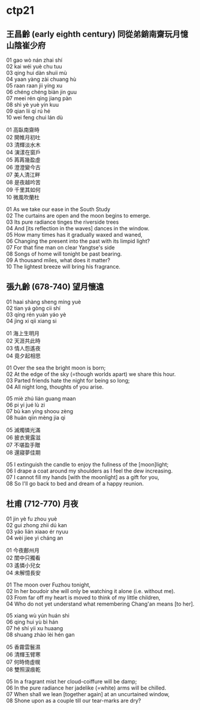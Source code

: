 # ctp21

## 王昌齡 (early eighth century) 同從弟銷南齋玩月憶山陰崔少府

01 gao wò nán zhai shí  
02 kai wéi yuè chu tuu  
03 qing hui dàn shuii mù  
04 yaan yàng zài chuang hù  
05 raan raan jii yíng xu  
06 chéng chéng biàn jin guu  
07 meei rén qing jiang pàn  
08 shì yè yuè yín kuu  
09 qian lii qí rú hé  
10 wei feng chui lán dù

01 高臥南齋時  
02 開帷月初吐  
03 清輝淡水木  
04 演漾在窗戶  
05 苒苒幾盈虛  
06 澄澄變今古  
07 美人清江畔  
08 是夜越吟苦  
09 千里其如何  
10 微風吹蘭杜

01 As we take our ease in the South Study  
02 The curtains are open and the moon begins to emerge.  
03 Its pure radiance tinges the riverside trees  
04 And [its reflection in the waves] dances in the window.  
05 How many times has it gradually waxed and waned,  
06 Changing the present into the past with its limpid light?  
07 For that fine man on clear Yangtse's side  
08 Songs of home will tonight be past bearing.  
09 A thousand miles, what does it matter?  
10 The lightest breeze will bring his fragrance.

## 張九齡 (678-740) 望月懷遠

01 haai shàng sheng míng yuè  
02 tian yá gòng cii shí  
03 qíng rén yuàn yáo yè  
04 jìng xi qii xiang si

01 海上生明月  
02 天涯共此時  
03 情人怨遙夜  
04 竟夕起相思

01 Over the sea the bright moon is born;  
02 At the edge of the sky (=though worlds apart) we share this hour.  
03 Parted friends hate the night for being so long;  
04 All night long, thoughts of you arise.

05 miè zhú lián guang maan  
06 pi yi jué lù zi  
07 bù kan yíng shoou zèng  
08 huán qiin mèng jia qi

05 滅燭憐光滿  
06 披衣覺露滋  
07 不堪盈手贈  
08 還寢夢佳期

05 I extinguish the candle to enjoy the fullness of the [moon]light;  
06 I drape a coat around my shoulders as I feel the dew increasing.  
07 I cannot fill my hands [with the moonlight] as a gift for you,  
08 So I'll go back to bed and dream of a happy reunion.

## 杜甫 (712-770) 月夜

01 jin yè fu zhou yuè  
02 gui zhong zhii dú kan  
03 yáo lián xiaao ér nyuu  
04 wèi jiee yì cháng an

01 今夜鄜州月  
02 閨中只獨看  
03 遙憐小兒女  
04 未解憶長安

01 The moon over Fuzhou tonight,  
02 In her boudoir she will only be watching it alone (i.e. without me).  
03 From far off my heart is moved to think of my little children,  
04 Who do not yet understand what remembering Chang'an means [to her].  

05 xiang wù yún huán shi  
06 qing hui yù bì hán  
07 hé shí yii xu huaang  
08 shuang zhào lèi hén gan

05 香霧雲鬟濕  
06 清輝玉臂寒  
07 何時倚虛幌  
08 雙照涙痕乾

05 In a fragrant mist her cloud-coiffure will be damp;  
06 In the pure radiance her jadelike (=white) arms will be chilled.  
07 When shall we lean [together again] at an uncurtained window,  
08 Shone upon as a couple till our tear-marks are dry?
